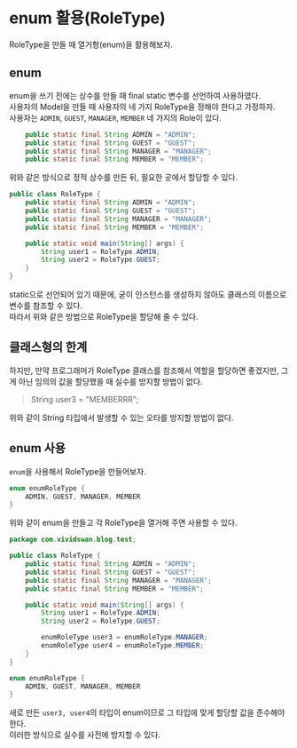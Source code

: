 # enum 활용(RoleType)

RoleType을 만들 때 열거형(enum)을 활용해보자.

<!--more-->

## enum

enum을 쓰기 전에는 상수를 만들 때 final static 변수를 선언하여 사용하였다.<br>
사용자의 Model을 만들 때 사용자의 네 가지 RoleType을 정해야 한다고 가정하자.<br>
사용자는 `ADMIN`, `GUEST`, `MANAGER`, `MEMBER` 네 가지의 Role이 있다.<br>

```java
	public static final String ADMIN = "ADMIN";
	public static final String GUEST = "GUEST";
	public static final String MANAGER = "MANAGER";
	public static final String MEMBER = "MEMBER";
```

위와 같은 방식으로 정적 상수를 만든 뒤, 필요한 곳에서 할당할 수 있다.<br>

```java
public class RoleType {
	public static final String ADMIN = "ADMIN";
	public static final String GUEST = "GUEST";
	public static final String MANAGER = "MANAGER";
	public static final String MEMBER = "MEMBER";

	public static void main(String[] args) {
		String user1 = RoleType.ADMIN;
		String user2 = RoleType.GUEST;
	}
}
```

static으로 선언되어 있기 때문에, 굳이 인스턴스를 생성하지 않아도 클래스의 이름으로 변수를 참조할 수 있다.<br>
따라서 위와 같은 방법으로 RoleType을 할당해 줄 수 있다.<br>

## 클래스형의 한계

하지만, 만약 프로그래머가 RoleType 클래스를 참조해서 역할을 할당하면 좋겠지만, 그게 아닌 임의의 값을 할당했을 때 실수를 방지할 방법이 없다.<br>

> String user3 = "MEMBERRR";

위와 같이 String 타입에서 발생할 수 있는 오타를 방지할 방법이 없다.<br>

## enum 사용

`enum`을 사용해서 RoleType을 만들어보자.<br>

```java
enum enumRoleType {
	ADMIN, GUEST, MANAGER, MEMBER
}
```

위와 같이 enum을 만들고 각 RoleType을 열거해 주면 사용할 수 있다.<br>

```java
package com.vividswan.blog.test;

public class RoleType {
	public static final String ADMIN = "ADMIN";
	public static final String GUEST = "GUEST";
	public static final String MANAGER = "MANAGER";
	public static final String MEMBER = "MEMBER";

	public static void main(String[] args) {
		String user1 = RoleType.ADMIN;
		String user2 = RoleType.GUEST;

		enumRoleType user3 = enumRoleType.MANAGER;
		enumRoleType user4 = enumRoleType.MEMBER;
	}
}

enum enumRoleType {
	ADMIN, GUEST, MANAGER, MEMBER
}
```

새로 만든 `user3, user4`의 타입이 enum이므로 그 타입에 맞게 할당할 값을 준수해야 한다.<br>
이러한 방식으로 실수를 사전에 방지할 수 있다.<br>